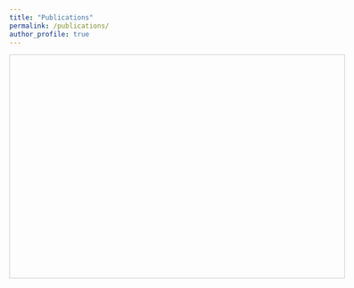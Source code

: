 ```yaml
---
title: "Publications"
permalink: /publications/
author_profile: true
---
```

<iframe srcdoc='
    <!DOCTYPE html>
    <html>
    <head>
        <script src="https://bibbase.org/show?bib=https%3A%2F%2Fbibbase.org%2Fnetwork%2Ffiles%2FYuDNYqWAhzkSjqYQ9&noBootstrap=1&jsonp=1"></script>
    </head>
    <body>
    </body>
    </html>' 
    width="600" height="400" style="border:1px solid #ccc;">
</iframe>
